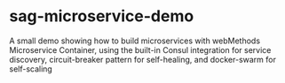 # sag-microservice-demo
A small demo showing how to build microservices with webMethods Microservice Container, using the built-in Consul integration for service discovery, circuit-breaker pattern for self-healing, and docker-swarm for self-scaling
